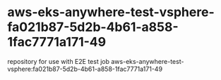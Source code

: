 # aws-eks-anywhere-test-vsphere-fa021b87-5d2b-4b61-a858-1fac7771a171-49
repository for use with E2E test job aws-eks-anywhere-test-vsphere:fa021b87-5d2b-4b61-a858-1fac7771a171-49
